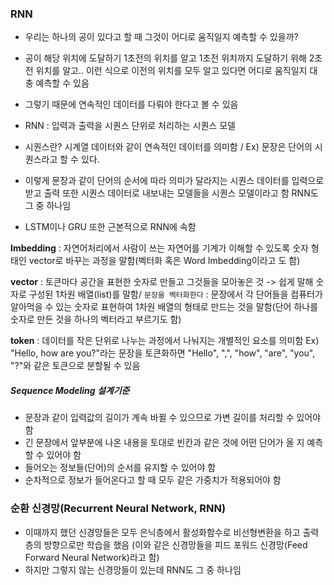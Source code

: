 ### RNN
- 우리는 하나의 공이 있다고 할 때 그것이 어디로 움직일지 예측할 수 있을까?
- 공이 해당 위치에 도달하기 1초전의 위치를 알고 1초전 위치까지 도달하기 위해 2초전 위치를 알고..
이런 식으로 이전의 위치를 모두 알고 있다면 어디로 움직일지 대충 예측할 수 있음
- 그렇기 때문에 연속적인 데이터를 다뤄야 한다고 볼 수 있음


- RNN : 입력과 출력을 시퀀스 단위로 처리하는 시퀀스 모델
- 시퀀스란? 시계열 데이터와 같이 연속적인 데이터를 의미함 / Ex)  문장은 단어의 시퀀스라고 할 수 있다. 
- 이렇게 문장과 같이 단어의 순서에 따라 의미가 달라지는 시퀀스 데이터를 입력으로 받고 출력 또한 시퀀스 데이터로 내보내는 모델들을 시퀀스 모델이라고 함 RNN도 그 중 하나임
- LSTM이나 GRU 또한 근본적으로 RNN에 속함

**Imbedding** : 자연어처리에서 사람이 쓰는 자연어를 기계가 이해할 수 있도록 숫자 형태인 vector로 바꾸는 과정을 말함(벡터화 혹은 Word Imbedding이라고 도 함)

**vector** : 토큰마다 공간을 표현한 숫자로 만들고 그것들을 모아놓은 것 -> 쉽게 말해 숫자로 구성된 1차원 배열(list)를 말함/  `문장을 벡터화한다` : 문장에서 각 단어들을 컴퓨터가 알아먹을 수 있는 숫자로 표현하여 1차원 배열의 형태로 만드는 것을 말함(단어 하나를 숫자로 만든 것을 하나의 벡터라고 부르기도 함)

**token** : 데이터를 작은 단위로 나누는 과정에서 나눠지는 개별적인 요소를 의미함
Ex) "Hello, how are you?"라는 문장을 토큰화하면 "Hello", ",", "how", "are", "you", "?"와 같은 토큰으로 분할될 수 있음

##### Sequence Modeling 설계기준
- 문장과 같이 입력값의 길이가 계속 바뀔 수 있으므로 가변 길이를 처리할 수 있어야 함
- 긴 문장에서 앞부분에 나온 내용을 토대로 빈칸과 같은 것에 어떤 단어가 올 지 예측할 수 있어야 함
- 들어오는 정보들(단어)의 순서를 유지할 수 있어야 함
- 순차적으로 정보가 들어온다고 할 때 모두 같은 가중치가 적용되어야 함

### 순환 신경망(Recurrent Neural Network, RNN)
- 이때까지 했던 신경망들은 모두 은닉층에서 활성화함수로 비선형변환을 하고 출력층의 방향으로만 학습을 했음 (이와 같은 신경망들을 피드 포워드 신경망(Feed Forward Neural Network)라고 함)
- 하지만 그렇지 않는 신경망들이 있는데 RNN도 그 중 하나임
